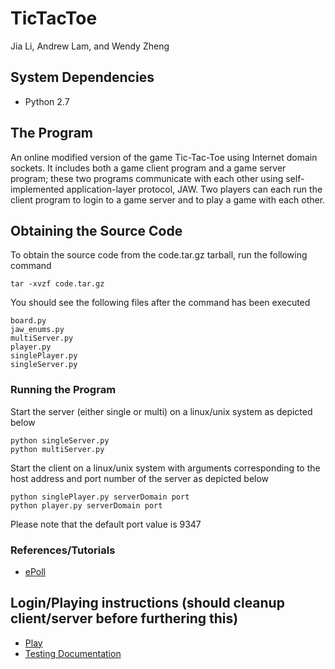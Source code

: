 # TicTacToe
Jia Li, Andrew Lam, and Wendy Zheng

## System Dependencies
- Python 2.7

## The Program
An online modified version of the game Tic-Tac-Toe using Internet domain sockets. It includes both a game client program and a game server program; these two programs communicate with each other using self-implemented application-layer protocol, JAW. Two players can each run the client program to login to a game server and to play a game with each other.

## Obtaining the Source Code
To obtain the source code from the code.tar.gz tarball, run the following command
```
tar -xvzf code.tar.gz
```
You should see the following files after the command has been executed
```
board.py
jaw_enums.py
multiServer.py
player.py
singlePlayer.py
singleServer.py
```

### Running the Program
Start the server (either single or multi) on a linux/unix system as depicted below 
```
python singleServer.py
python multiServer.py
```
Start the client on a linux/unix system with arguments corresponding to the host address and port number of the server as depicted below 
```
python singlePlayer.py serverDomain port
python player.py serverDomain port
```
Please note that the default port value is 9347

### References/Tutorials
- [ePoll](http://scotdoyle.com/python-epoll-howto.html)

## Login/Playing instructions	(should cleanup client/server before furthering this)
 - [Play](https://docs.google.com/a/stonybrook.edu/document/d/1voOAcdXHMq_Y6RCU_X6idHN5l3ql_KYj1AFUXOqSDu0/edit?usp=sharing)
 - [Testing Documentation](https://docs.google.com/a/stonybrook.edu/document/d/1meacI-wt4csacaBh3ZZhD9vHnwbOVpFOKOv0zb9a0OI/edit?usp=sharing)

